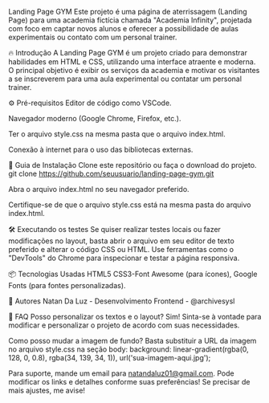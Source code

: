   Landing Page GYM
Este projeto é uma página de aterrissagem (Landing Page) para uma academia fictícia chamada "Academia Infinity", projetada com foco em captar novos alunos e oferecer a possibilidade de aulas experimentais ou contato com um personal trainer.

🔥 Introdução
A Landing Page GYM é um projeto criado para demonstrar habilidades em HTML e CSS, utilizando uma interface atraente e moderna. O principal objetivo é exibir os serviços da academia e motivar os visitantes a se inscreverem para uma aula experimental ou contatar um personal trainer.

⚙️ Pré-requisitos
Editor de código como VSCode.

Navegador moderno (Google Chrome, Firefox, etc.).

Ter o arquivo style.css na mesma pasta que o arquivo index.html.

Conexão à internet para o uso das bibliotecas externas.

🔨 Guia de Instalação
Clone este repositório ou faça o download do projeto.
git clone https://github.com/seuusuario/landing-page-gym.git

Abra o arquivo index.html no seu navegador preferido.

Certifique-se de que o arquivo style.css está na mesma pasta do arquivo index.html.

🛠️ Executando os testes Se quiser realizar testes locais ou fazer modificações no layout, basta abrir o arquivo em seu editor de texto preferido e alterar o código CSS ou HTML. Use ferramentas como o "DevTools" do Chrome para inspecionar e testar a página responsiva.

📦 Tecnologias Usadas
HTML5
CSS3-Font Awesome (para ícones), Google Fonts (para fontes personalizadas).

👷 Autores
Natan Da Luz - Desenvolvimento Frontend - @archivesysl


💭 FAQ
Posso personalizar os textos e o layout?
Sim! Sinta-se à vontade para modificar e personalizar o projeto de acordo com suas necessidades.

Como posso mudar a imagem de fundo?
Basta substituir a URL da imagem no arquivo style.css na seção body:
background: linear-gradient(rgba(0, 128, 0, 0.8), rgba(34, 139, 34, 1)), url('sua-imagem-aqui.jpg');


Para suporte, mande um email para natandaluz01@gmail.com.
Pode modificar os links e detalhes conforme suas preferências! Se precisar de mais ajustes, me avise!


